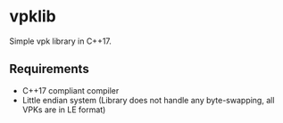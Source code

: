 # vpklib

Simple vpk library in C++17.

## Requirements

* C++17 compliant compiler
* Little endian system (Library does not handle any byte-swapping, all VPKs are in LE format)
